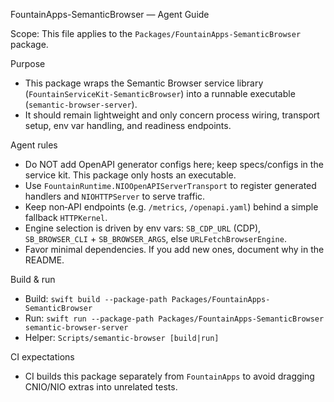 FountainApps-SemanticBrowser — Agent Guide

Scope: This file applies to the `Packages/FountainApps-SemanticBrowser` package.

Purpose
- This package wraps the Semantic Browser service library (`FountainServiceKit-SemanticBrowser`) into a runnable executable (`semantic-browser-server`).
- It should remain lightweight and only concern process wiring, transport setup, env var handling, and readiness endpoints.

Agent rules
- Do NOT add OpenAPI generator configs here; keep specs/configs in the service kit. This package only hosts an executable.
- Use `FountainRuntime.NIOOpenAPIServerTransport` to register generated handlers and `NIOHTTPServer` to serve traffic.
- Keep non‑API endpoints (e.g. `/metrics`, `/openapi.yaml`) behind a simple fallback `HTTPKernel`.
- Engine selection is driven by env vars: `SB_CDP_URL` (CDP), `SB_BROWSER_CLI` + `SB_BROWSER_ARGS`, else `URLFetchBrowserEngine`.
- Favor minimal dependencies. If you add new ones, document why in the README.

Build & run
- Build: `swift build --package-path Packages/FountainApps-SemanticBrowser`
- Run: `swift run --package-path Packages/FountainApps-SemanticBrowser semantic-browser-server`
- Helper: `Scripts/semantic-browser [build|run]`

CI expectations
- CI builds this package separately from `FountainApps` to avoid dragging CNIO/NIO extras into unrelated tests.

